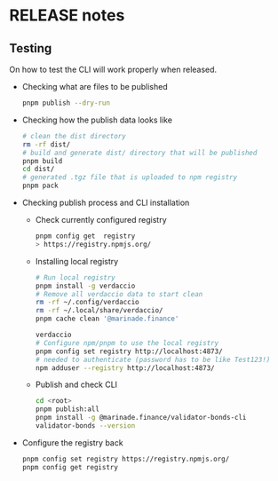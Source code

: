 # RELEASE notes

## Testing

On how to test the CLI will work properly when released.

* Checking what are files to be published
  ```sh
  pnpm publish --dry-run
  ```

* Checking how the publish data looks like
  ```sh
  # clean the dist directory
  rm -rf dist/
  # build and generate dist/ directory that will be published
  pnpm build
  cd dist/
  # generated .tgz file that is uploaded to npm registry
  pnpm pack
  ```

* Checking publish process and CLI installation
  * Check currently configured registry
    ```sh
    pnpm config get  registry
    > https://registry.npmjs.org/
    ```
  * Installing local registry
    ```sh
    # Run local registry
    pnpm install -g verdaccio
    # Remove all verdaccio data to start clean
    rm -rf ~/.config/verdaccio
    rm -rf ~/.local/share/verdaccio/
    pnpm cache clean '@marinade.finance'

    verdaccio
    # Configure npm/pnpm to use the local registry
    pnpm config set registry http://localhost:4873/
    # needed to authenticate (password has to be like Test123!)
    npm adduser --registry http://localhost:4873/ 
    ```
  * Publish and check CLI
    ```sh
    cd <root>
    pnpm publish:all
    pnpm install -g @marinade.finance/validator-bonds-cli
    validator-bonds --version
    ```
 * Configure the registry back
   ```sh
   pnpm config set registry https://registry.npmjs.org/
   pnpm config get registry
   ```


